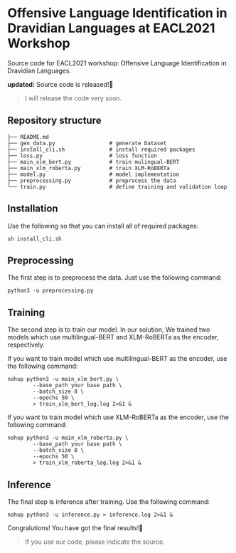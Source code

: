 # Offensive Language Identification in Dravidian Languages at EACL2021 Workshop
Source code for EACL2021 workshop: Offensive Language Identification in Dravidian Languages.

**updated:** Source code is released!🤩

> I will release the code very soon.

## Repository structure
```shell
├── README.md
├── gen_data.py                 # generate Dataset
├── install_cli.sh              # install required packages 
├── loss.py                     # loss function
├── main_xlm_bert.py            # train mulingual-BERT
├── main_xlm_roberta.py         # train XLM-RoBERTa
├── model.py                    # model implementation
├── preprocessing.py            # preprocess the data
└── train.py                    # define training and validation loop             
```
## Installation
Use the following so that you can install all of required packages:
```shell
sh install_cli.sh
```

## Preprocessing
The first step is to preprocess the data. Just use the following command:
```shell
python3 -u preprocessing.py
```

## Training
The second step is to train our model. In our solution, We trained two models which use multilingual-BERT and XLM-RoBERTa as the encoder, respectively.

If you want to train model which use multilingual-BERT as the encoder, use the following command:
```shell
nohup python3 -u main_xlm_bert.py \
        --base_path your base path \
        --batch_size 8 \
        --epochs 50 \
        > train_xlm_bert_log.log 2>&1 &
```
If you want to train model which use XLM-RoBERTa as the encoder, use the following command:
```shell
nohup python3 -u main_xlm_roberta.py \
        --base_path your base path \
        --batch_size 8 \
        --epochs 50 \
        > train_xlm_roberta_log.log 2>&1 &
```

## Inference
The final step is inference after training. Use the following command:
```shell
nohup python3 -u inference.py > inference.log 2>&1 &
```
Congralutions! You have got the final results!🤩




> If you use our code, please indicate the source.